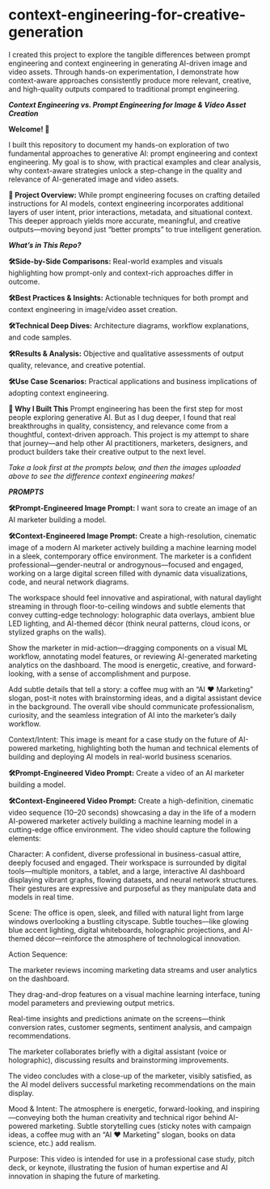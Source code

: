 # context-engineering-for-creative-generation
I created this project to explore the tangible differences between prompt engineering and context engineering in generating AI-driven image and video assets. Through hands-on experimentation, I demonstrate how context-aware approaches consistently produce more relevant, creative, and high-quality outputs compared to traditional prompt engineering.

_**Context Engineering vs. Prompt Engineering for Image & Video Asset Creation**_

**Welcome! 👋**

I built this repository to document my hands-on exploration of two fundamental approaches to generative AI: prompt engineering and context engineering. My goal is to show, with practical examples and clear analysis, why context-aware strategies unlock a step-change in the quality and relevance of AI-generated image and video assets.

**🚀 Project Overview:**
While prompt engineering focuses on crafting detailed instructions for AI models, context engineering incorporates additional layers of user intent, prior interactions, metadata, and situational context. This deeper approach yields more accurate, meaningful, and creative outputs—moving beyond just “better prompts” to true intelligent generation.

_**What’s in This Repo?**_

**🛠️Side-by-Side Comparisons:**
Real-world examples and visuals highlighting how prompt-only and context-rich approaches differ in outcome.

**🛠️Best Practices & Insights:**
Actionable techniques for both prompt and context engineering in image/video asset creation.

**🛠️Technical Deep Dives:**
Architecture diagrams, workflow explanations, and code samples.

**🛠️Results & Analysis:**
Objective and qualitative assessments of output quality, relevance, and creative potential.

**🛠️Use Case Scenarios:**
Practical applications and business implications of adopting context engineering.

**🧠 Why I Built This**
Prompt engineering has been the first step for most people exploring generative AI. But as I dug deeper, I found that real breakthroughs in quality, consistency, and relevance come from a thoughtful, context-driven approach. This project is my attempt to share that journey—and help other AI practitioners, marketers, designers, and product builders take their creative output to the next level.

_Take a look first at the prompts below, and then the images uploaded above to see the difference context engineering makes!_

_**PROMPTS**_

**🛠️Prompt-Engineered Image Prompt:**
I want sora to create an image of an AI marketer building a model.

**🛠️Context-Engineered Image Prompt:**
Create a high-resolution, cinematic image of a modern AI marketer actively building a machine learning model in a sleek, contemporary office environment. The marketer is a confident professional—gender-neutral or androgynous—focused and engaged, working on a large digital screen filled with dynamic data visualizations, code, and neural network diagrams.

The workspace should feel innovative and aspirational, with natural daylight streaming in through floor-to-ceiling windows and subtle elements that convey cutting-edge technology: holographic data overlays, ambient blue LED lighting, and AI-themed décor (think neural patterns, cloud icons, or stylized graphs on the walls).

Show the marketer in mid-action—dragging components on a visual ML workflow, annotating model features, or reviewing AI-generated marketing analytics on the dashboard. The mood is energetic, creative, and forward-looking, with a sense of accomplishment and purpose.

Add subtle details that tell a story: a coffee mug with an “AI ❤️ Marketing” slogan, post-it notes with brainstorming ideas, and a digital assistant device in the background. The overall vibe should communicate professionalism, curiosity, and the seamless integration of AI into the marketer’s daily workflow.

Context/Intent: This image is meant for a case study on the future of AI-powered marketing, highlighting both the human and technical elements of building and deploying AI models in real-world business scenarios.

**🛠️Prompt-Engineered Video Prompt:**
Create a video of an AI marketer building a model.

**🛠️Context-Engineered Video Prompt:**
Create a high-definition, cinematic video sequence (10–20 seconds) showcasing a day in the life of a modern AI-powered marketer actively building a machine learning model in a cutting-edge office environment. The video should capture the following elements:

Character: A confident, diverse professional in business-casual attire, deeply focused and engaged. Their workspace is surrounded by digital tools—multiple monitors, a tablet, and a large, interactive AI dashboard displaying vibrant graphs, flowing datasets, and neural network structures. Their gestures are expressive and purposeful as they manipulate data and models in real time.

Scene: The office is open, sleek, and filled with natural light from large windows overlooking a bustling cityscape. Subtle touches—like glowing blue accent lighting, digital whiteboards, holographic projections, and AI-themed décor—reinforce the atmosphere of technological innovation.

Action Sequence:

The marketer reviews incoming marketing data streams and user analytics on the dashboard.

They drag-and-drop features on a visual machine learning interface, tuning model parameters and previewing output metrics.

Real-time insights and predictions animate on the screens—think conversion rates, customer segments, sentiment analysis, and campaign recommendations.

The marketer collaborates briefly with a digital assistant (voice or holographic), discussing results and brainstorming improvements.

The video concludes with a close-up of the marketer, visibly satisfied, as the AI model delivers successful marketing recommendations on the main display.

Mood & Intent: The atmosphere is energetic, forward-looking, and inspiring—conveying both the human creativity and technical rigor behind AI-powered marketing. Subtle storytelling cues (sticky notes with campaign ideas, a coffee mug with an “AI ❤️ Marketing” slogan, books on data science, etc.) add realism.

Purpose: This video is intended for use in a professional case study, pitch deck, or keynote, illustrating the fusion of human expertise and AI innovation in shaping the future of marketing.



